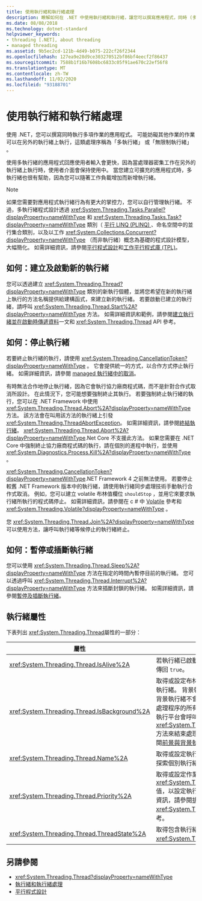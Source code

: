 ```yaml
---
title: 使用執行緒和執行緒處理
description: 瞭解如何在 .NET 中使用執行緒和執行緒，讓您可以撰寫應用程式，同時 (多執行緒) 執行許多作業。
ms.date: 08/08/2018
ms.technology: dotnet-standard
helpviewer_keywords:
- threading [.NET], about threading
- managed threading
ms.assetid: 9b5ec2cd-121b-4d49-b075-222cf26f2344
ms.openlocfilehash: 127ea9e28d9ce303270512bf86bf4eecf2f86437
ms.sourcegitcommit: 7588b1f16b7608bc6833c05f91ae670c22ef56f8
ms.translationtype: MT
ms.contentlocale: zh-TW
ms.lasthandoff: 11/02/2020
ms.locfileid: "93188701"
---
```

# <a name="using-threads-and-threading"></a>使用執行緒和執行緒處理

使用 .NET，您可以撰寫同時執行多項作業的應用程式。 可能妨礙其他作業的作業可以在另外的執行緒上執行，這類處理序稱為「多執行緒」  或「無限制執行緒」  。  
  
使用多執行緒的應用程式回應使用者輸入會更快，因為當處理器密集工作在另外的執行緒上執行時，使用者介面會保持使用中。 當您建立可擴充的應用程式時，多執行緒也很有幫助，因為您可以隨著工作負載增加而新增執行緒。

> [!NOTE]
> 如果您需要對應用程式執行緒行為有更大的掌控力，您可以自行管理執行緒。 不過，多執行緒程式設計透過 <xref:System.Threading.Tasks.Parallel?displayProperty=nameWithType> 和 <xref:System.Threading.Tasks.Task?displayProperty=nameWithType> 類別（ [平行 LINQ (PLINQ) ](../parallel-programming/introduction-to-plinq.md)、命名空間中的並行集合類別，以及以工作 <xref:System.Collections.Concurrent?displayProperty=nameWithType> （而非執行緒）概念為基礎的程式設計模型，大幅簡化。 如需詳細資訊，請參閱[平行程式設計](../parallel-programming/index.md)和[工作平行程式庫 (TPL)](../parallel-programming/task-parallel-library-tpl.md)。

## <a name="how-to-create-and-start-a-new-thread"></a>如何：建立及啟動新的執行緒

您可以透過建立 <xref:System.Threading.Thread?displayProperty=nameWithType> 類別的新執行個體，並將您希望在新的執行緒上執行的方法名稱提供給建構函式，來建立新的執行緒。 若要啟動已建立的執行緒，請呼叫 <xref:System.Threading.Thread.Start%2A?displayProperty=nameWithType> 方法。 如需詳細資訊和範例，請參閱[建立執行緒並在啟動時傳遞資料](creating-threads-and-passing-data-at-start-time.md)一文和 <xref:System.Threading.Thread> API 參考。

## <a name="how-to-stop-a-thread"></a>如何：停止執行緒

若要終止執行緒的執行，請使用 <xref:System.Threading.CancellationToken?displayProperty=nameWithType> 。 它會提供統一的方式，以合作方式停止執行緒。 如需詳細資訊，請參閱 [managed 執行緒中的取消](cancellation-in-managed-threads.md)。

有時無法合作地停止執行緒，因為它會執行協力廠商程式碼，而不是針對合作式取消所設計。 在此情況下，您可能想要強制終止其執行。 若要強制終止執行緒的執行，您可以在 .NET Framework 中使用 <xref:System.Threading.Thread.Abort%2A?displayProperty=nameWithType> 方法。 該方法會在叫用該方法的執行緒上引發 <xref:System.Threading.ThreadAbortException>。 如需詳細資訊，請參閱[終結執行緒](destroying-threads.md)。 <xref:System.Threading.Thread.Abort%2A?displayProperty=nameWithType>.Net Core 不支援此方法。 如果您需要在 .NET Core 中強制終止協力廠商程式碼的執行，請在個別的進程中執行，並使用 <xref:System.Diagnostics.Process.Kill%2A?displayProperty=nameWithType> 。

<xref:System.Threading.CancellationToken?displayProperty=nameWithType>.NET Framework 4 之前無法使用。 若要停止較舊 .NET Framework 版本中的執行緒，請使用執行緒同步處理技術手動執行合作式取消。 例如，您可以建立 volatile 布林值欄位 `shouldStop` ，並用它來要求執行緒所執行的程式碼停止。 如需詳細資訊，請參閱在 c # 中 [Volatile](../../csharp/language-reference/keywords/volatile.md) 參考和 <xref:System.Threading.Volatile?displayProperty=nameWithType> 。

您 <xref:System.Threading.Thread.Join%2A?displayProperty=nameWithType> 可以使用方法，讓呼叫執行緒等候停止的執行緒終止。

## <a name="how-to-pause-or-interrupt-a-thread"></a>如何：暫停或插斷執行緒

您可以使用 <xref:System.Threading.Thread.Sleep%2A?displayProperty=nameWithType> 方法在指定的時間內暫停目前的執行緒。 您可以透過呼叫 <xref:System.Threading.Thread.Interrupt%2A?displayProperty=nameWithType> 方法來插斷封鎖的執行緒。 如需詳細資訊，請參閱[暫停及插斷執行緒](pausing-and-resuming-threads.md)。

## <a name="thread-properties"></a>執行緒屬性

下表列出 <xref:System.Threading.Thread>屬性的一部分：  
  
|屬性|描述|  
|--------------|-----------|  
|<xref:System.Threading.Thread.IsAlive%2A>|若執行緒已啟動且尚未正常終止或中止，則傳回 `true`。|  
|<xref:System.Threading.Thread.IsBackground%2A>|取得或設定布林值，指出執行緒是否為背景執行緒。 背景執行緒與前景執行緒相似，但背景執行緒不會防止處理序停止。 一旦屬於處理程序的所有前景執行緒停止，通用語言執行平台會呼叫背景執行緒上仍在執行的 <xref:System.Threading.Thread.Abort%2A> 方法來結束處理程序。 如需詳細資訊，請參閱[前景與背景執行緒](foreground-and-background-threads.md)。|  
|<xref:System.Threading.Thread.Name%2A>|取得或設定執行緒名稱。 最常用於在偵錯時探索個別執行緒。|  
|<xref:System.Threading.Thread.Priority%2A>|取得或設定作業系統使用的 <xref:System.Threading.ThreadPriority> 值，以設定執行緒排程的優先權。 如需詳細資訊，請參閱[排程執行緒](scheduling-threads.md)和 <xref:System.Threading.ThreadPriority> 參考。|  
|<xref:System.Threading.Thread.ThreadState%2A>|取得包含執行緒目前狀態的 <xref:System.Threading.ThreadState> 值。|  

## <a name="see-also"></a>另請參閱

- <xref:System.Threading.Thread?displayProperty=nameWithType>
- [執行緒和執行緒處理](threads-and-threading.md)
- [平行程式設計](../parallel-programming/index.md)
